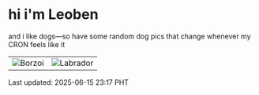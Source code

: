 # hi i'm Leoben

and i like dogs—so have some random dog pics that change whenever my CRON feels like it

|  |  |
|--------|----------|
| ![Borzoi](https://random-dog-vercel.vercel.app/api/random-borzoi?v=1750000659) | ![Labrador](https://random-dog-vercel.vercel.app/api/random-labrador?v=1750000659) |

Last updated: 2025-06-15 23:17 PHT
